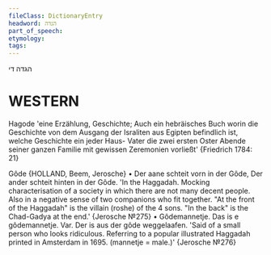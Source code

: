 ```yaml
---
fileClass: DictionaryEntry
headword: הגדה
part_of_speech: 
etymology: 
tags: 
---
```

הגדה
די

WESTERN
========

Hagode 'eine Erzählung, Geschichte; Auch ein hebräisches Buch worin die Geschichte von dem Ausgang der Israliten aus Egipten befindlich ist, welche Geschichte ein jeder Haus-
Vater die zwei ersten Oster Abende seiner ganzen Familie mit gewissen Zeremonien vorließt' {Friedrich 1784: 21}

Gôde {HOLLAND, Beem, Jerosche}
	•	Der aane schteit vorn in der Gôde, Der ander schteit hinten in der Gôde. 'In the Haggadah. Mocking characterisation of a society in which there are not many decent people. Also in a negative sense of two companions who fit together. "At the front of the Haggadah" is the villain (roshe) of the 4 sons. "In the back" is the Chad-Gadya at the end.' {Jerosche №275}
	•	Gôdemannetje. Das is e gôdemannetje. Var. Der is aus der gôde weggelaafen. 'Said of a small person who looks ridiculous. Referring to a popular illustrated Haggadah printed in Amsterdam in 1695. (mannetje = male.)' {Jerosche №276}